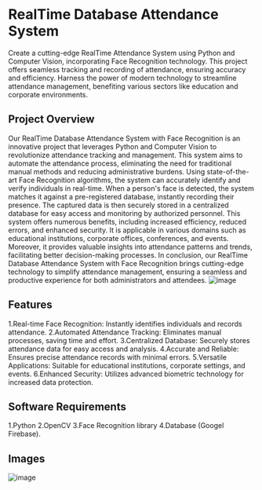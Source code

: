 # RealTime Database Attendance System 
Create a cutting-edge RealTime Attendance System using Python and Computer Vision, incorporating Face Recognition technology. This project offers seamless tracking and recording of attendance, ensuring accuracy and efficiency.
Harness the power of modern technology to streamline attendance management, benefiting various sectors like education and corporate environments.

## Project Overview
Our RealTime Database Attendance System with Face Recognition is an innovative project that leverages Python and Computer Vision to revolutionize attendance tracking and management. This system aims to automate the attendance process, eliminating the need for traditional manual methods and reducing administrative burdens.
Using state-of-the-art Face Recognition algorithms, the system can accurately identify and verify individuals in real-time. When a person's face is detected, the system matches it against a pre-registered database, instantly recording their presence. The captured data is then securely stored in a centralized database for easy access and monitoring by authorized personnel.
This system offers numerous benefits, including increased efficiency, reduced errors, and enhanced security. It is applicable in various domains such as educational institutions, corporate offices, conferences, and events. Moreover, it provides valuable insights into attendance patterns and trends, facilitating better decision-making processes.
In conclusion, our RealTime Database Attendance System with Face Recognition brings cutting-edge technology to simplify attendance management, ensuring a seamless and productive experience for both administrators and attendees.
![image](https://github.com/lunaticfringe18/FaceRecognisation/assets/108046649/88e9e743-45d3-43ad-ab5a-72a8747889ed)

## Features
1.Real-time Face Recognition: Instantly identifies individuals and records attendance.
2.Automated Attendance Tracking: Eliminates manual processes, saving time and effort.
3.Centralized Database: Securely stores attendance data for easy access and analysis.
4.Accurate and Reliable: Ensures precise attendance records with minimal errors.
5.Versatile Applications: Suitable for educational institutions, corporate settings, and events.
6.Enhanced Security: Utilizes advanced biometric technology for increased data protection.

## Software Requirements
1.Python
2.OpenCV
3.Face Recognition library
4.Database (Googel Firebase).

## Images
![image](https://github.com/lunaticfringe18/FaceRecognisation/assets/108046649/eaee3e95-56bb-4bdb-a47b-e5fd90633543)





